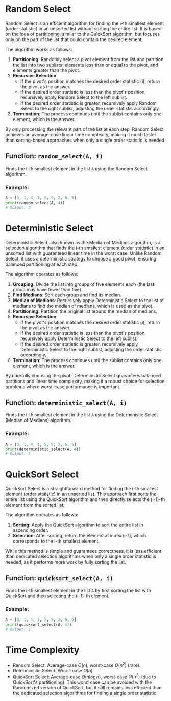 # **Random Select**

Random Select is an efficient algorithm for finding the i-th smallest element (order statistic) in an unsorted list without sorting the entire list. It is based on the idea of partitioning, similar to the QuickSort algorithm, but focuses only on the part of the list that could contain the desired element.

The algorithm works as follows:
1. **Partitioning**: Randomly select a pivot element from the list and partition the list into two sublists: elements less than or equal to the pivot, and elements greater than the pivot.
2. **Recursive Selection**:
   - If the pivot's position matches the desired order statistic (i), return the pivot as the answer.
   - If the desired order statistic is less than the pivot's position, recursively apply Random Select to the left sublist.
   - If the desired order statistic is greater, recursively apply Random Select to the right sublist, adjusting the order statistic accordingly.
3. **Termination**: The process continues until the sublist contains only one element, which is the answer.

By only processing the relevant part of the list at each step, Random Select achieves an average-case linear time complexity, making it much faster than sorting-based approaches when only a single order statistic is needed.

## **Function: `random_select(A, i)`**

Finds the i-th smallest element in the list `A` using the Random Select algorithm.

### **Example:**

```python
A = [3, 1, 4, 1, 5, 9, 2, 6, 5]
print(random_select(A, 4))
# Output: 3
```

# **Deterministic Select**

Deterministic Select, also known as the Median of Medians algorithm, is a selection algorithm that finds the i-th smallest element (order statistic) in an unsorted list with guaranteed linear time in the worst case. Unlike Random Select, it uses a deterministic strategy to choose a good pivot, ensuring balanced partitioning at each step.

The algorithm operates as follows:
1. **Grouping**: Divide the list into groups of five elements each (the last group may have fewer than five).
2. **Find Medians**: Sort each group and find its median.
3. **Median of Medians**: Recursively apply Deterministic Select to the list of medians to find the median of medians, which is used as the pivot.
4. **Partitioning**: Partition the original list around the median of medians.
5. **Recursive Selection**:
   - If the pivot's position matches the desired order statistic (i), return the pivot as the answer.
   - If the desired order statistic is less than the pivot's position, recursively apply Deterministic Select to the left sublist.
   - If the desired order statistic is greater, recursively apply Deterministic Select to the right sublist, adjusting the order statistic accordingly.
6. **Termination**: The process continues until the sublist contains only one element, which is the answer.

By carefully choosing the pivot, Deterministic Select guarantees balanced partitions and linear time complexity, making it a robust choice for selection problems where worst-case performance is important.

## **Function: `deterministic_select(A, i)`**

Finds the i-th smallest element in the list `A` using the Deterministic Select (Median of Medians) algorithm.

### **Example:**

```python
A = [3, 1, 4, 1, 5, 9, 2, 6, 5]
print(deterministic_select(A, 4))
# Output: 3
```

# **QuickSort Select**

QuickSort Select is a straightforward method for finding the i-th smallest element (order statistic) in an unsorted list. This approach first sorts the entire list using the QuickSort algorithm and then directly selects the (i-1)-th element from the sorted list.

The algorithm operates as follows:
1. **Sorting**: Apply the QuickSort algorithm to sort the entire list in ascending order.
2. **Selection**: After sorting, return the element at index (i-1), which corresponds to the i-th smallest element.

While this method is simple and guarantees correctness, it is less efficient than dedicated selection algorithms when only a single order statistic is needed, as it performs more work by fully sorting the list.

## **Function: `quicksort_select(A, i)`**

Finds the i-th smallest element in the list `A` by first sorting the list with QuickSort and then selecting the (i-1)-th element.

### **Example:**

```python
A = [3, 1, 4, 1, 5, 9, 2, 6, 5]
print(quicksort_select(A, 4))
# Output: 3
```

# **Time Complexity**
- Random Select: Average-case $O(n)$, worst-case $O(n^2)$ (rare).
- Deterministic Select: Worst-case $O(n)$.
- QuickSort Select: Average-case $O(n \log n)$, worst-case $O(n^2)$ (due to QuickSort's partitioning). This worst case can be avoided with the Randomized version of QuickSort, but it still remains less efficient than the dedicated selection algorithms for finding a single order statistic.